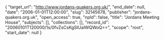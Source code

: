 {
  "target_url": "http://www.jordans-quakers.org.uk/", 
  "end_date": null, 
  "date": "2006-01-01T12:00:00", 
  "slug": 32145678, 
  "publisher": "jordans-quakers.org.uk", 
  "open_access": true, 
  "npld": false, 
  "title": "Jordans Meeting House", 
  "subjects": [], 
  "collections": [], 
  "record_id": "20060101T120000/1s/0fvZsCsKgSIUaIWQWoQ==", 
  "scope": "root", 
  "start_date": null
}

